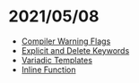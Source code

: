 # 2021/05/08
- [Compiler Warning Flags](../cmake/compiler-warning-flags)
- [Explicit and Delete Keywords](../c++/explicit-and-delete-keywords)
- [Variadic Templates](../c++/variadic-templates)
- [Inline Function](https://github.com/ElijahGCHEN/TIL/blame/main/c%2B%2B/trivia.md#L1)
